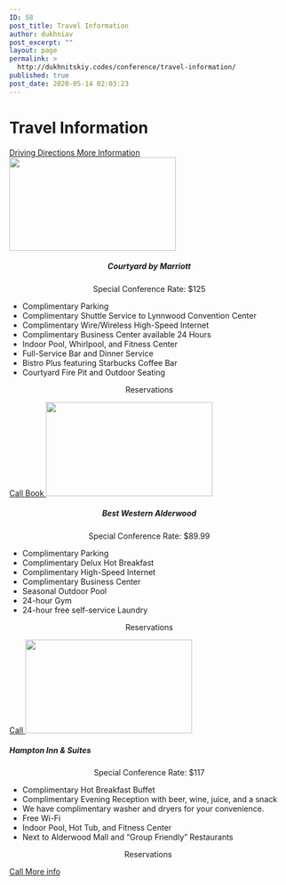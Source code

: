 ```yaml
---
ID: 58
post_title: Travel Information
author: dukhniav
post_excerpt: ""
layout: page
permalink: >
  http://dukhnitskiy.codes/conference/travel-information/
published: true
post_date: 2020-05-14 02:03:23
---
```

<h1>Travel Information</h1>		
		<a href="http://www.lynnwoodcc.com/directions.aspx" data-text="">
				Driving Directions
		</a>
		<a href="http://www.lynnwoodcc.com/ " data-text="">
				More Information
		</a>
										<img width="300" height="168" src="http://dukhnitskiy.codes/wp-content/uploads/2020/06/sealn-exterior-0030-hor-clsc-300x168.jpg" alt="" srcset="http://dukhnitskiy.codes/wp-content/uploads/2020/06/sealn-exterior-0030-hor-clsc-300x168.jpg 300w, http://dukhnitskiy.codes/wp-content/uploads/2020/06/sealn-exterior-0030-hor-clsc.jpg 768w" sizes="(max-width: 300px) 100vw, 300px" />											
		<h5 style="text-align: center;">Courtyard by Marriott</h5><p style="text-align: center;">Special Conference Rate: $125</p><ul><li>Complimentary Parking</li><li>Complimentary Shuttle Service to Lynnwood Convention Center</li><li>Complimentary Wire/Wireless High-Speed Internet</li><li>Complimentary Business Center available 24 Hours</li><li>Indoor Pool, Whirlpool, and Fitness Center</li><li>Full-Service Bar and Dinner Service</li><li>Bistro Plus featuring Starbucks Coffee Bar</li><li>Courtyard Fire Pit and Outdoor Seating</li></ul><p style="text-align: center;">Reservations</p>		
		<a href="tel:4256700500" data-text="Call 425-670-0500">
				Call
		</a>
		<a href="https://www.marriott.com/event-reservations/reservation-link.mi?id=1565226266673&amp;key=GRP&amp;app=resvlink" data-text="Reserve">
				Book
		</a>
										<img width="300" height="169" src="http://dukhnitskiy.codes/wp-content/uploads/2020/06/14329234-300x169.jpg" alt="" srcset="http://dukhnitskiy.codes/wp-content/uploads/2020/06/14329234-300x169.jpg 300w, http://dukhnitskiy.codes/wp-content/uploads/2020/06/14329234.jpg 768w" sizes="(max-width: 300px) 100vw, 300px" />											
		<h5 style="text-align: center;">Best Western Alderwood</h5><p style="text-align: center;">Special Conference Rate: $89.99</p><ul><li>Complimentary Parking</li><li>Complimentary Delux Hot Breakfast</li><li>Complimentary High-Speed Internet</li><li>Complimentary Business Center </li><li>Seasonal Outdoor Pool</li><li>24-hour Gym</li><li>24-hour free self-service Laundry</li></ul><p style="text-align: center;">Reservations</p>		
		<a href="tel:4257757600" data-text="Call 4257757600">
				Call
		</a>
										<img width="300" height="168" src="http://dukhnitskiy.codes/wp-content/uploads/2020/06/ezgif-3-568dd3a04744-300x168.jpg" alt="" srcset="http://dukhnitskiy.codes/wp-content/uploads/2020/06/ezgif-3-568dd3a04744-300x168.jpg 300w, http://dukhnitskiy.codes/wp-content/uploads/2020/06/ezgif-3-568dd3a04744.jpg 768w" sizes="(max-width: 300px) 100vw, 300px" />											
		<h5>Hampton Inn &amp; Suites</h5><p style="text-align: center;">Special Conference Rate: $117</p><ul><li>Complimentary Hot Breakfast Buffet</li><li>Complimentary Evening Reception with beer, wine, juice, and a snack</li><li>We have complimentary washer and dryers for your convenience.</li><li>Free Wi-Fi</li><li>Indoor Pool, Hot Tub, and Fitness Center</li><li>Next to Alderwood Mall and “Group Friendly” Restaurants</li></ul><p style="text-align: center;">Reservations </p>		
		<a href="tel:4257711888" data-text="Call 4257711888">
				Call
		</a>
		<a href="http://dukhnitskiy.codes/wp-content/uploads/2020/06/WAEYC-Conference-Booking-Instructions.pdf" data-text="More info">
				More info
		</a>
